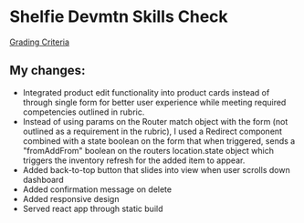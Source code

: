 # Shelfie Devmtn Skills Check

[Grading Criteria](https://github.com/palmytree/simulation-1)
## My changes:
- Integrated product edit functionality into product cards instead of through single form for better user experience while meeting required competencies outlined in rubric.
- Instead of using params on the Router match object with the form (not outlined as a requirement in the rubric), I used a Redirect component combined with a state boolean on the form that when triggered, sends a "fromAddFrom" boolean on the routers location.state object which triggers the inventory refresh for the added item to appear.
- Added back-to-top button that slides into view when user scrolls down dashboard
- Added confirmation message on delete
- Added responsive design
- Served react app through static build